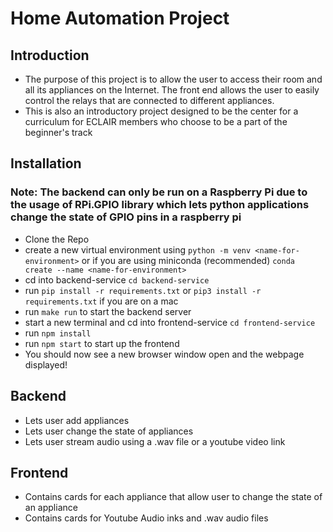 # Home Automation Project

## Introduction

- The purpose of this project is to allow the user to access their room and all its appliances on the Internet. The front end allows the user to easily control the relays that are connected to different appliances.
- This is also an introductory project designed to be the center for a curriculum for ECLAIR members who choose to be a part of the beginner's track

## Installation

### Note: The backend can only be run on a Raspberry Pi due to the usage of RPi.GPIO library which lets python applications change the state of GPIO pins in a raspberry pi

- Clone the Repo
- create a new virtual environment using ```python -m venv <name-for-environment>``` or if you are using miniconda (recommended) ```conda create --name <name-for-environment>```
- cd into backend-service ```cd backend-service```
- run ```pip install -r requirements.txt``` or ```pip3 install -r requirements.txt``` if you are on a mac
- run ```make run``` to start the backend server
- start a new terminal and cd into frontend-service ```cd frontend-service```
- run ```npm install```
- run ```npm start``` to start up the frontend
- You should now see a new browser window open and the webpage displayed!

## Backend

- Lets user add appliances
- Lets user change the state of appliances
- Lets user stream audio using a .wav file or a youtube video link

## Frontend

- Contains cards for each appliance that allow user to change the state of an appliance
- Contains cards for Youtube Audio inks and .wav audio files


